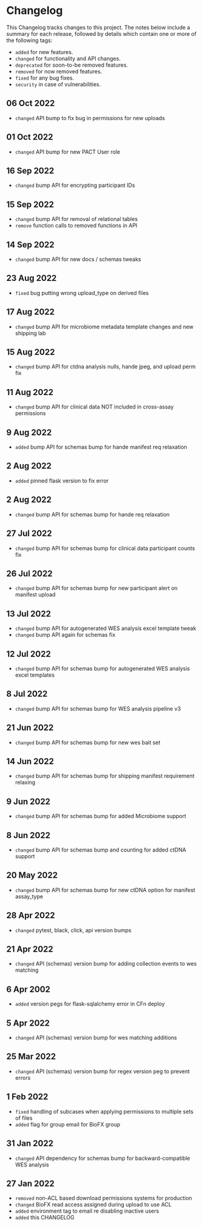 # Changelog

This Changelog tracks changes to this project. The notes below include a summary for each release, followed by details which contain one or more of the following tags:

- `added` for new features.
- `changed` for functionality and API changes.
- `deprecated` for soon-to-be removed features.
- `removed` for now removed features.
- `fixed` for any bug fixes.
- `security` in case of vulnerabilities.

## 06 Oct 2022

- `changed` API bump to fix bug in permissions for new uploads

## 01 Oct 2022

- `changed` API bump for new PACT User role

## 16 Sep 2022

- `changed` bump API for encrypting participant IDs

## 15 Sep 2022

- `changed` bump API for removal of relational tables
- `remove` function calls to removed functions in API

## 14 Sep 2022

- `changed` bump API for new docs / schemas tweaks

## 23 Aug 2022

- `fixed` bug putting wrong upload_type on derived files

## 17 Aug 2022

- `changed` bump API for microbiome metadata template changes and new shipping lab

## 15 Aug 2022

- `changed` bump API for ctdna analysis nulls, hande jpeg, and upload perm fix

## 11 Aug 2022

- `changed` bump API for clinical data NOT included in cross-assay permissions

## 9 Aug 2022

- `added` bump API for schemas bump for hande manifest req relaxation

## 2 Aug 2022

- `added` pinned flask version to fix error

## 2 Aug 2022

- `changed` bump API for schemas bump for hande req relaxation

## 27 Jul 2022

- `changed` bump API for schemas bump for clinical data participant counts fix

## 26 Jul 2022

- `changed` bump API for schemas bump for new participant alert on manifest upload

## 13 Jul 2022

- `changed` bump API for autogenerated WES analysis excel template tweak
- `changed` bump API again for schemas fix

## 12 Jul 2022

- `changed` bump API for schemas bump for autogenerated WES analysis excel templates

## 8 Jul 2022

- `changed` bump API for schemas bump for WES analysis pipeline v3

## 21 Jun 2022

- `changed` bump API for schemas bump for new wes bait set

## 14 Jun 2022

- `changed` bump API for schemas bump for shipping manifest requirement relaxing

## 9 Jun 2022

- `changed` bump API for schemas bump for added Microbiome support

## 8 Jun 2022

- `changed` bump API for schemas bump and counting for added ctDNA support

## 20 May 2022

- `changed` bump API for schemas bump for new ctDNA option for manifest assay_type

## 28 Apr 2022

- `changed` pytest, black, click, api version bumps

## 21 Apr 2022

- `changed` API (schemas) version bump for adding collection events to wes matching

## 6 Apr 2002

- `added` version pegs for flask-sqlalchemy error in CFn deploy

## 5 Apr 2022

- `changed` API (schemas) version bump for wes matching additions

## 25 Mar 2022

- `changed` API (schemas) version bump for regex version peg to prevent errors

## 1 Feb 2022

- `fixed` handling of subcases when applying permissions to multiple sets of files
- `added` flag for group email for BioFX group

## 31 Jan 2022

- `changed` API dependency for schemas bump for backward-compatible WES analysis

## 27 Jan 2022

- `removed` non-ACL based download permissions systems for production
- `changed` BioFX read access assigned during upload to use ACL
- `added` environment tag to email re disabling inactive users
- `added` this CHANGELOG
